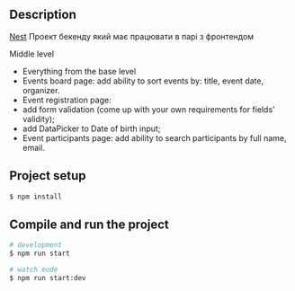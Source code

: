 
## Description

[Nest](https://github.com/nestjs/nest) Проект бекенду який має працювати в парі з фронтендом



Middle level
- Everything from the base level
- Events board page: add ability to sort events by: title, event date, organizer.
- Event registration page:
- add form validation (come up with your own requirements for fields’ validity);
- add DataPicker to Date of birth input;
- Event participants page: add ability to search participants by full name, email.

## Project setup

```bash
$ npm install
```

## Compile and run the project

```bash
# development
$ npm run start

# watch mode
$ npm run start:dev

